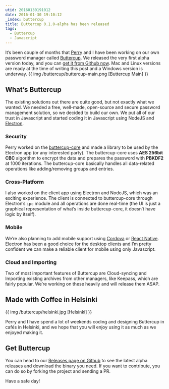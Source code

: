 ```yaml
---
utid: 20160130191012
date: 2016-01-30 19:10:12
_index: buttercup
title: Buttercup 0.1.0-alpha has been released
tags:
  - Buttercup
  - Javascript
---
```

It’s been couple of months that [Perry](http://perrymitchell.net) and I have been working on our own password manager called [Buttercup](http://buttercup.pw). We released the very first alpha version today, and you can [get it from Github now](https://github.com/buttercup-pw/buttercup/releases/tag/v0.1.0-alpha). Mac and Linux versions are ready at the time of writing this post and a Windows version is underway.
{{ img /buttercup/buttercup-main.png [Buttercup Main] }}

## What’s Buttercup
The existing solutions out there are quite good, but not exactly what we wanted. We needed a free, well-made, open-source and secure password management solution, so we decided to build our own. We put all of our trust in Javascript and started coding it in Javascript using NodeJS and [Electron](http://electron.atom.io/).

### Security
Perry worked on the [buttercup-core](https://github.com/buttercup-pw/buttercup-core) and made a library to be used by the Electron app (or any interested party). The buttercup-core uses **AES 256bit CBC** algorithm to encrypt the data and prepares the password with **PBKDF2** at 1000 iterations. The buttercup-core basically handles all data-related operations like adding/removing groups and entries.

### Cross-Platform
I also worked on the client app using Electron and NodeJS, which was an exciting experience. The client is connected to buttercup-core through Electron’s `ipc` module and all operations are done real-time (the UI is just a graphical representation of what’s inside buttercup-core, it doesn’t have logic by itself).

### Mobile
We’re also planning to add mobile support using [Cordova](https://cordova.apache.org/) or [React Native](https://facebook.github.io/react-native/). Electron has been a good choice for the desktop clients and I’m pretty confident we can make a reliable client for mobile using only Javascript.

### Cloud and Importing
Two of most important features of Buttercup are Cloud-syncing and Importing existing archives from other managers, like Keepass, which are fairly popular. We’re working on these heavily and will release them ASAP.

## Made with Coffee in Helsinki
{{ img /buttercup/helsinki.jpg [Helsinki] }}

Perry and I have spend a lot of weekends coding and designing Buttercup in cafés in Helsinki, and we hope that you will enjoy using it as much as we enjoyed making it.

## Get Buttercup
You can head to our [Releases page on Github](https://github.com/buttercup-pw/buttercup/releases) to see the latest alpha releases and download the binary you need. If you want to contribute, you can do so by forking the project and sending a PR.

Have a safe day!
